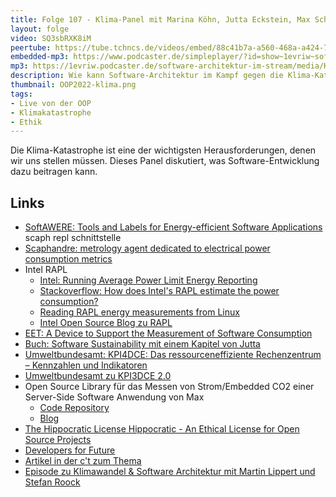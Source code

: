 ```yaml
---
title: Folge 107 - Klima-Panel mit Marina Köhn, Jutta Eckstein, Max Schulze - live von der OOP!
layout: folge
video: SQ3sbRXK8iM
peertube: https://tube.tchncs.de/videos/embed/88c41b7a-a560-468a-a424-7e0aaa1de151
embedded-mp3: https://www.podcaster.de/simpleplayer/?id=show~1evriw~software-architektur-im-stream~pod-1f7707f1c8a1124db68644df97&v=1643821883
mp3: https://1evriw.podcaster.de/software-architektur-im-stream/media/KlimaPanel.mp3
description: Wie kann Software-Architektur im Kampf gegen die Klima-Katastrophe helfen?
thumbnail: OOP2022-klima.png
tags:
- Live von der OOP
- Klimakatastrophe
- Ethik
---
```


Die Klima-Katastrophe ist eine der wichtigsten
Herausforderungen, denen wir uns stellen müssen. Dieses Panel
diskutiert, was Software-Entwicklung dazu beitragen kann.

## Links

* [SoftAWERE: Tools and Labels for Energy-efficient Software Applications](https://sdialliance.org/steering-groups/softawere/)
scaph repl schnittstelle
* [Scaphandre:  metrology agent dedicated to electrical power consumption metrics](https://github.com/hubblo-org/scaphandre)
* Intel RAPL
  * [Intel: Running Average Power Limit Energy Reporting](https://www.intel.com/content/www/us/en/developer/articles/technical/software-security-guidance/advisory-guidance/running-average-power-limit-energy-reporting.html)
  * [Stackoverflow: How does Intel's RAPL estimate the power consumption?](https://stackoverflow.com/questions/67925368/how-does-intels-rapl-estimate-the-power-consumption)
  * [Reading RAPL energy measurements from Linux](https://web.eece.maine.edu/~vweaver/projects/rapl/)
  * [Intel Open Source Blog zu RAPL](https://01.org/blogs/2014/running-average-power-limit-–-rapl)
* [EET: A Device to Support the Measurement of Software Consumption](https://ieeexplore.ieee.org/document/8449823)
* [Buch: Software Sustainability mit einem Kapitel von Jutta](https://amzn.to/349PPUA)
* [Umweltbundesamt: KPI4DCE: Das ressourceneffiziente Rechenzentrum – Kennzahlen und Indikatoren](https://www.umweltbundesamt.de/en/publikationen/kpi4dce-das-ressourceneffiziente-rechenzentrum)
* [Umweltbundesamt zu KPI3DCE
  2.0](https://www.umweltbundesamt.de/kpi4dce-20)
* Open Source Library für das Messen von Strom/Embedded CO2 einer
  Server-Side Software Anwendung von Max
  * [Code Repository](https://github.com/SDIAlliance/carbon-footprint-ssa)
  * [Blog](https://blog.sdialliance.org/steering-group-update-environmental-footprint-framework-for-server-side-applications)
* [The Hippocratic License Hippocratic - An Ethical License for Open Source Projects](https://firstdonoharm.dev/)
* [Developers for Future](https://developersforfuture.org/)
* [Artikel in der c't zum Thema](https://www.heise.de/select/ct/2022/4/2135409214034994245)
* [Episode zu Klimawandel & Software Architektur mit Martin Lippert und Stefan Roock](https://software-architektur.tv/2021/05/21/folge59.html])
